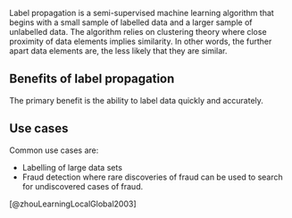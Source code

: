 Label propagation is a semi-supervised machine learning algorithm that begins with a small sample of labelled data and a larger sample of unlabelled data. The algorithm relies on clustering theory where close proximity of data elements implies similarity. In other words, the further apart data elements are, the less likely that they are similar.

## Benefits of label propagation
The primary benefit is the ability to label data quickly and accurately. 

## Use cases
Common use cases are:
- Labelling of large data sets
- Fraud detection where rare discoveries of fraud can be used to search for undiscovered cases of fraud.

[@zhouLearningLocalGlobal2003]